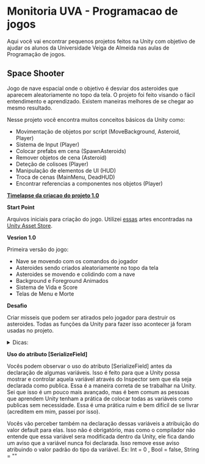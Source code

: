 # Monitoria UVA - Programacao de jogos
Aqui você vai encontrar pequenos projetos feitos na Unity com objetivo de ajudar os alunos da Universidade Veiga de Almeida nas aulas de Programação de jogos.

## Space Shooter
Jogo de nave espacial onde o objetivo é desviar dos asteroides que aparecem aleatoriamente no topo da tela. O projeto foi feito visando o fácil entendimento e aprendizado. Existem maneiras melhores de se chegar ao mesmo resultado.

Nesse projeto você encontra muitos conceitos básicos da Unity como:
- Movimentação de objetos por script (MoveBackground, Asteroid, Player)
- Sistema de Input (Player)
- Colocar prefabs em cena (SpawnAsteroids)
- Remover objetos de cena (Asteroid)
- Deteção de colisoes (Player)
- Manipulação de elementos de UI (HUD)
- Troca de cenas (MainMenu, DeadHUD)
- Encontrar referencias a componentes nos objetos (Player)

[**Timelapse da criacao do projeto 1.0**](https://youtu.be/V7-I4G95FI0)

**Start Point**

Arquivos iniciais para criação do jogo. Utilizei [essas](https://assetstore.unity.com/packages/2d/environments/2d-space-kit-27662) artes encontradas na [Unity Asset Store](https://assetstore.unity.com/).

**Vesrion 1.0**

Primeira versão do jogo:
- Nave se movendo com os comandos do jogador
- Asteroides sendo criados aleatoriamente no topo da tela
- Asteroides se movendo e colidindo com a nave
- Background e Foreground Animados
- Sistema de Vida e Score
- Telas de Menu e Morte

**Desafio**

Criar misseis que podem ser atirados pelo jogador para destruir os asteroides. Todas as funções da Unity para fazer isso acontecer já foram usadas no projeto.

<details>
  <summary>Dicas:</summary>
  
- Criar Prefab do míssil (igual feito com o asteroide)

- Mover o míssil para cima (igual feito com os asteroides)

- Receber imput do jogador quendo ele aperta uma tecla (igual feito no Player)

- Colocar o míssil em jogo na posicao desejada (igual feito com os asteroides)

- Detectar a colisão do asteroide com o míssil (igual feito entre os asteroides e o Player)

- Destruir o asteroide e o míssil (igual feito com o asteroide)

  </details>
  
**Uso do atributo [SerializeField]**

Vocês podem observar o uso do atributo [SerializeField] antes da declaração de algumas variáveis. Isso é feito para que a Unity possa mostrar e controlar aquela variável através do Inspector sem que ela seja declarada como publica. Essa é a maneira correta de se trabalhar na Unity. Sei que isso é um pouco mais avançado, mas é bem comum as pessoas que aprendem Unity tenham a prática de colocar todas as variáveis como publicas sem necessidade. Essa é uma prática ruim e bem difícil de se livrar (acreditem em mim, passei por isso).

Vocês vão perceber também na declaração dessas variáveis a atribuição do valor default para elas. Isso não é obrigatório, mas como o compilador não entende que essa variável sera modificada dentro da Unity, ele fica dando um aviso que a variável nunca foi declarada. Isso remove esse aviso atribuindo o valor padrão do tipo da variável. Ex: Int = 0 , Bool = false, String = ""


